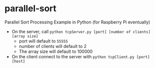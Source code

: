 # parallel-sort
Parallel Sort Processing Example in Python (for Raspberry Pi eventually)

* On the server, call `python tcpServer.py [port] [number of clients] [array size]`
	* port will default to `55555`
	* number of clients will default to 2
	* The array size will default to 100000
* On the client connect to the server with `python tcpClient.py [port] [host]`

